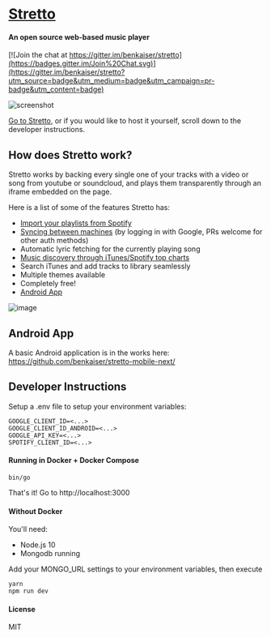 [Stretto](https://next.kaiserapps.com/)
=================
#### An open source web-based music player

[![Join the chat at https://gitter.im/benkaiser/stretto](https://badges.gitter.im/Join%20Chat.svg)](https://gitter.im/benkaiser/stretto?utm_source=badge&utm_medium=badge&utm_campaign=pr-badge&utm_content=badge)

![screenshot](https://user-images.githubusercontent.com/608054/51808037-8e79a200-2243-11e9-8275-6b2e34153e09.png)

[Go to Stretto](https://next.kaiserapps.com/), or if you would like to host it yourself, scroll down to the developer instructions.

## How does Stretto work?

Stretto works by backing every single one of your tracks with a video or song from youtube or soundcloud, and plays them transparently through an iframe embedded on the page.

Here is a list of some of the features Stretto has:

- [Import your playlists from Spotify](https://next.kaiserapps.com/spotify/)
- [Syncing between machines](https://next.kaiserapps.com/sync/) (by logging in with Google, PRs welcome for other auth methods)
- Automatic lyric fetching for the currently playing song
- [Music discovery through iTunes/Spotify top charts](https://next.kaiserapps.com/discover)
- Search iTunes and add tracks to library seamlessly
- Multiple themes available
- Completely free!
- [Android App](https://github.com/benkaiser/stretto-mobile-next/)

![image](https://user-images.githubusercontent.com/608054/51808164-2d52ce00-2245-11e9-87d8-d55058c2ef3f.png)

## Android App

A basic Android application is in the works here:
https://github.com/benkaiser/stretto-mobile-next/


## Developer Instructions

Setup a .env file to setup your environment variables:

```
GOOGLE_CLIENT_ID=<...>
GOOGLE_CLIENT_ID_ANDROID=<...>
GOOGLE_API_KEY=<...>
SPOTIFY_CLIENT_ID=<...>
```

#### Running in Docker + Docker Compose

```
bin/go
```

That's it! Go to http://localhost:3000

#### Without Docker

You'll need:
- Node.js 10
- Mongodb running

Add your MONGO_URL settings to your environment variables, then execute

```
yarn
npm run dev
```

#### License

MIT